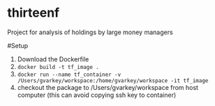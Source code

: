 # thirteenf
Project for analysis of holdings by large money managers

#Setup
1. Download the Dockerfile
2. `docker build -t tf_image .`
3. `docker run --name tf_container -v /Users/gvarkey/workspace:/home/gvarkey/workspace -it tf_image`
4. checkout the package to /Users/gvarkey/workspace from host computer (this can avoid copying ssh key to container)


